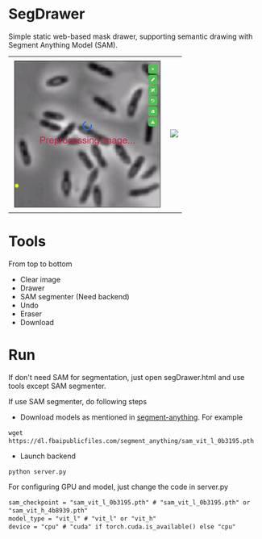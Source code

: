 # SegDrawer
Simple static web-based mask drawer, supporting semantic drawing with Segment Anything Model (SAM).

<table>
  <tr>
    <td align="center">
      <img src="demo.gif" width="300" />
    </td>
    <td align="center">
      <img src="demo1.gif" width="300" />
    </td>
  </tr>
</table>

# Tools

From top to bottom
- Clear image
- Drawer
- SAM segmenter (Need backend)
- Undo
- Eraser
- Download

# Run

If don't need SAM for segmentation, just open segDrawer.html and use tools except SAM segmenter.

If use SAM segmenter, do following steps
- Download models as mentioned in [segment-anything](https://github.com/facebookresearch/segment-anything).
For example
```
wget https://dl.fbaipublicfiles.com/segment_anything/sam_vit_l_0b3195.pth
```
- Launch backend
```
python server.py
```

For configuring GPU and model, just change the code in server.py
```
sam_checkpoint = "sam_vit_l_0b3195.pth" # "sam_vit_l_0b3195.pth" or "sam_vit_h_4b8939.pth"
model_type = "vit_l" # "vit_l" or "vit_h"
device = "cpu" # "cuda" if torch.cuda.is_available() else "cpu"
```
